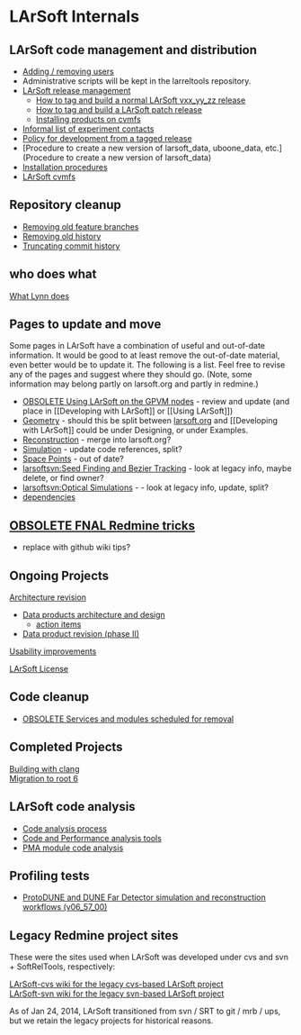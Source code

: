 # LArSoft Internals



## LArSoft code management and distribution

-   [Adding / removing users](Adding_/_removing_users)
-   Administrative scripts will be kept in the larreltools repository.
-   [LArSoft release management](LArSoft_release_management)
    -   [How to tag and build a normal LArSoft vxx_yy_zz release](How_to_tag_and_build_a_LArSoft_vx_yy_zz_release)
    -   [How to tag and build a LArSoft patch release](How_to_tag_and_build_a_LArSoft_patch_release)
    -   [Installing products on cvmfs](Installing_products_on_cvmfs)
-   [Informal list of experiment contacts](Informal_list_of_experiment_contacts)
-   [Policy for development from a tagged release](Policy_for_development_from_a_tagged_release)
-   [Procedure to create a new version of larsoft_data, uboone_data, etc.](Procedure to create a new version of larsoft_data)
-   [Installation procedures](Installation_procedures)
-   [LArSoft cvmfs](LArSoft_cvmfs)

## Repository cleanup

-   [Removing old feature branches](Removing_old_feature_branches)
-   [Removing old history](Removing_old_history)
-   [Truncating commit history](Truncating_commit_history)

## who does what

[What Lynn does](What_Lynn_does)

## Pages to update and move

Some pages in LArSoft have a combination of useful and out-of-date information. It would be good to at least remove the out-of-date material, even better would be to update it. The following is a list. Feel free to revise any of the pages and suggest where they should go. (Note, some information may belong partly on larsoft.org and partly in redmine.)

-   [OBSOLETE Using LArSoft on the GPVM nodes](OBSOLETE_Using_LArSoft_on_the_GPVM_nodes) - review and update (and place in \[\[Developing with LArSoft\]\] or \[\[Using LArSoft\]\])
-   [Geometry](Geometry) - should this be split between [larsoft.org](http://larsoft.org/important-concepts-in-larsoft/geometry/) and \[\[Developing with LArSoft\]\] could be under Designing, or under Examples.
-   [Reconstruction](Reconstruction) - merge into larsoft.org?
-   [Simulation](Simulation) - update code references, split?
-   [Space Points](Space_Points) - out of date?
-   [larsoftsvn:Seed Finding and Bezier Tracking](https://cdcvs.fnal.gov/redmine/projects/larsoftsvn/wiki/Seed_Finding_and_Bezier_Tracking) - look at legacy info, maybe delete, or find owner?
-   [larsoftsvn:Optical Simulations](https://cdcvs.fnal.gov/redmine/projects/larsoftsvn/wiki/Optical_Simulations) - - look at legacy info, update, split?
-   [dependencies](dependencies)

## [OBSOLETE FNAL Redmine tricks](OBSOLETE_FNAL_Redmine_tricks)

-   replace with github wiki tips?

## Ongoing Projects

[Architecture revision](Architecture_revision)

-   [Data products architecture and design](Data_products_architecture_and_design)
    -   [action items](DataProductsArchitectureActionItems)
-   [Data product revision (phase II)](Data_product_revision_(phase_II))

[Usability improvements](Usability_improvements)

[LArSoft License](LArSoft_License)

## Code cleanup

-   [OBSOLETE Services and modules scheduled for removal](OBSOLETE_Services_and_modules_scheduled_for_removal)

## Completed Projects

[Building with clang](Building_with_clang)  
[Migration to root 6](Migration_to_root_6)

## LArSoft code analysis

-   [Code analysis process](https://cdcvs.fnal.gov/redmine/projects/larsoft/wiki/Code_analysis_process_and_tools)
-   [Code and Performance analysis tools](Code_and_Performance_analysis_tools)
-   [PMA module code analysis](PMA_module_code_analysis)

## Profiling tests

-   [ProtoDUNE and DUNE Far Detector simulation and reconstruction workflows (v06_57_00)](ProtoDUNE_and_DUNE_Far_Detector_simulation_and_reconstruction_workflows_(v06_57_00))

## Legacy Redmine project sites

These were the sites used when LArSoft was developed under cvs and svn + SoftRelTools, respectively:

[ LArSoft-cvs wiki for the legacy cvs-based LArSoft project](https://cdcvs.fnal.gov/redmine/projects/larsoft-cvs/wiki/)  
[ LArSoft-svn wiki for the legacy svn-based LArSoft project](https://cdcvs.fnal.gov/redmine/projects/larsoftsvn/wiki/)

As of Jan 24, 2014, LArSoft transitioned from svn / SRT to git / mrb / ups, but we retain the legacy projects for historical reasons.
